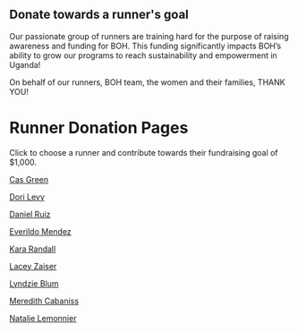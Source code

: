 ## Donate towards a runner's goal

Our passionate group of runners are training hard for the purpose of raising awareness and funding for BOH.  This funding significantly impacts BOH’s ability to grow our programs to reach sustainability and empowerment in Uganda!

On behalf of our runners, BOH team, the women and their families, THANK YOU!

# Runner Donation Pages

Click to choose a runner and contribute towards their fundraising goal of $1,000.

[Cas Green](https://becauseofhope.webconnex.com/casgreen)

[Dori Levy](https://becauseofhope.webconnex.com/DoriLevy)

[Daniel Ruiz](https://becauseofhope.webconnex.com/danielruiz)

[Everildo Mendez](https://becauseofhope.webconnex.com/EverildoMendez)

[Kara Randall](https://becauseofhope.webconnex.com/kararandall)

[Lacey Zaiser](https://becauseofhope.webconnex.com/LaceyZaiser)

[Lyndzie Blum](https://becauseofhope.webconnex.com/LyndzieBlum)

[Meredith Cabaniss](https://becauseofhope.webconnex.com/MeredithCabaniss)

[Natalie Lemonnier](https://becauseofhope.webconnex.com/NatalieRuns)
